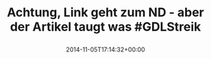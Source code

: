 ---
retweeted: false
source: <a href="http://mvilla.it/fenix" rel="nofollow">Fenix for Android</a>
entities:
  hashtags:
  - text: GDLStreik
    indices:
    - '55'
    - '65'
  symbols: []
  user_mentions: []
  urls:
  - url: http://t.co/Z2oYicdEOE
    expanded_url: http://www.neues-deutschland.de/m/artikel/951374.mediale-menschenjagd.html
    display_url: neues-deutschland.de/m/artikel/9513…
    indices:
    - '66'
    - '88'
display_text_range:
- '0'
- '88'
favorite_count: '0'
id_str: '530045513006317568'
truncated: false
retweet_count: '2'
id: '530045513006317568'
possibly_sensitive: false
created_at: Wed Nov 05 17:14:32 +0000 2014
favorited: false
full_text: 'Achtung, Link geht zum ND - aber der Artikel taugt was #GDLStreik'
lang: de
quote_url: http://www.neues-deutschland.de/m/artikel/951374.mediale-menschenjagd.html
tags:
- GDLStreik
- pesos/twitter
date: '2014-11-05T17:14:32+00:00'
src: https://twitter.com/bascht/status/530045513006317568
original_url: https://twitter.com/bascht/status/530045513006317568
type: twitter_tweet
text: 'Achtung, Link geht zum ND - aber der Artikel taugt was #GDLStreik'
title: 'Achtung, Link geht zum ND - aber der Artikel taugt was #GDLStreik

  '

---
